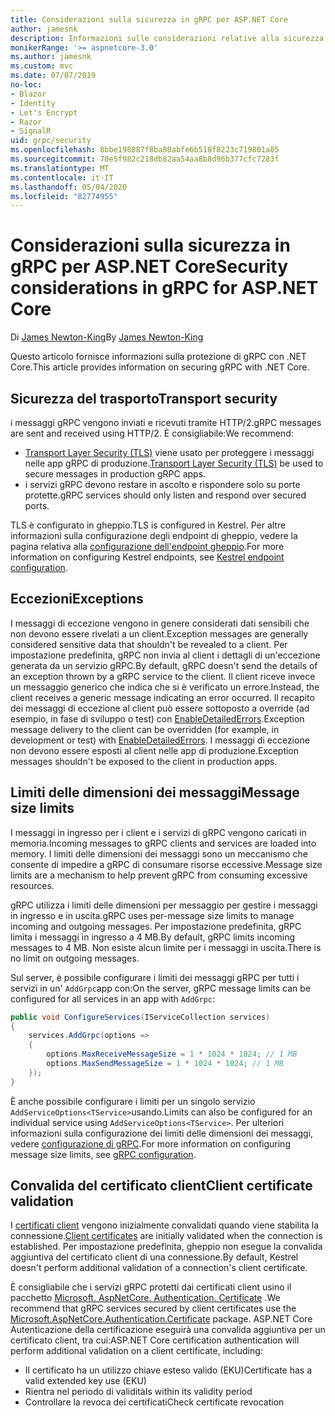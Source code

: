 ```yaml
---
title: Considerazioni sulla sicurezza in gRPC per ASP.NET Core
author: jamesnk
description: Informazioni sulle considerazioni relative alla sicurezza per gRPC per ASP.NET Core.
monikerRange: '>= aspnetcore-3.0'
ms.author: jamesnk
ms.custom: mvc
ms.date: 07/07/2019
no-loc:
- Blazor
- Identity
- Let's Encrypt
- Razor
- SignalR
uid: grpc/security
ms.openlocfilehash: 8bbe198087f8ba80abfe6b518f8223c719801a85
ms.sourcegitcommit: 70e5f982c218db82aa54aa8b8d96b377cfc7283f
ms.translationtype: MT
ms.contentlocale: it-IT
ms.lasthandoff: 05/04/2020
ms.locfileid: "82774955"
---
```

# <a name="security-considerations-in-grpc-for-aspnet-core"></a><span data-ttu-id="d8345-103">Considerazioni sulla sicurezza in gRPC per ASP.NET Core</span><span class="sxs-lookup"><span data-stu-id="d8345-103">Security considerations in gRPC for ASP.NET Core</span></span>

<span data-ttu-id="d8345-104">Di [James Newton-King](https://twitter.com/jamesnk)</span><span class="sxs-lookup"><span data-stu-id="d8345-104">By [James Newton-King](https://twitter.com/jamesnk)</span></span>

<span data-ttu-id="d8345-105">Questo articolo fornisce informazioni sulla protezione di gRPC con .NET Core.</span><span class="sxs-lookup"><span data-stu-id="d8345-105">This article provides information on securing gRPC with .NET Core.</span></span>

## <a name="transport-security"></a><span data-ttu-id="d8345-106">Sicurezza del trasporto</span><span class="sxs-lookup"><span data-stu-id="d8345-106">Transport security</span></span>

<span data-ttu-id="d8345-107">i messaggi gRPC vengono inviati e ricevuti tramite HTTP/2.</span><span class="sxs-lookup"><span data-stu-id="d8345-107">gRPC messages are sent and received using HTTP/2.</span></span> <span data-ttu-id="d8345-108">È consigliabile:</span><span class="sxs-lookup"><span data-stu-id="d8345-108">We recommend:</span></span>

* <span data-ttu-id="d8345-109">[Transport Layer Security (TLS)](https://tools.ietf.org/html/rfc5246) viene usato per proteggere i messaggi nelle app gRPC di produzione.</span><span class="sxs-lookup"><span data-stu-id="d8345-109">[Transport Layer Security (TLS)](https://tools.ietf.org/html/rfc5246) be used to secure messages in production gRPC apps.</span></span>
* <span data-ttu-id="d8345-110">i servizi gRPC devono restare in ascolto e rispondere solo su porte protette.</span><span class="sxs-lookup"><span data-stu-id="d8345-110">gRPC services should only listen and respond over secured ports.</span></span>

<span data-ttu-id="d8345-111">TLS è configurato in gheppio.</span><span class="sxs-lookup"><span data-stu-id="d8345-111">TLS is configured in Kestrel.</span></span> <span data-ttu-id="d8345-112">Per altre informazioni sulla configurazione degli endpoint di gheppio, vedere la pagina relativa alla [configurazione dell'endpoint gheppio](xref:fundamentals/servers/kestrel#endpoint-configuration).</span><span class="sxs-lookup"><span data-stu-id="d8345-112">For more information on configuring Kestrel endpoints, see [Kestrel endpoint configuration](xref:fundamentals/servers/kestrel#endpoint-configuration).</span></span>

## <a name="exceptions"></a><span data-ttu-id="d8345-113">Eccezioni</span><span class="sxs-lookup"><span data-stu-id="d8345-113">Exceptions</span></span>

<span data-ttu-id="d8345-114">I messaggi di eccezione vengono in genere considerati dati sensibili che non devono essere rivelati a un client.</span><span class="sxs-lookup"><span data-stu-id="d8345-114">Exception messages are generally considered sensitive data that shouldn't be revealed to a client.</span></span> <span data-ttu-id="d8345-115">Per impostazione predefinita, gRPC non invia al client i dettagli di un'eccezione generata da un servizio gRPC.</span><span class="sxs-lookup"><span data-stu-id="d8345-115">By default, gRPC doesn't send the details of an exception thrown by a gRPC service to the client.</span></span> <span data-ttu-id="d8345-116">Il client riceve invece un messaggio generico che indica che si è verificato un errore.</span><span class="sxs-lookup"><span data-stu-id="d8345-116">Instead, the client receives a generic message indicating an error occurred.</span></span> <span data-ttu-id="d8345-117">Il recapito dei messaggi di eccezione al client può essere sottoposto a override (ad esempio, in fase di sviluppo o test) con [EnableDetailedErrors](xref:grpc/configuration#configure-services-options).</span><span class="sxs-lookup"><span data-stu-id="d8345-117">Exception message delivery to the client can be overridden (for example, in development or test) with [EnableDetailedErrors](xref:grpc/configuration#configure-services-options).</span></span> <span data-ttu-id="d8345-118">I messaggi di eccezione non devono essere esposti al client nelle app di produzione.</span><span class="sxs-lookup"><span data-stu-id="d8345-118">Exception messages shouldn't be exposed to the client in production apps.</span></span>

## <a name="message-size-limits"></a><span data-ttu-id="d8345-119">Limiti delle dimensioni dei messaggi</span><span class="sxs-lookup"><span data-stu-id="d8345-119">Message size limits</span></span>

<span data-ttu-id="d8345-120">I messaggi in ingresso per i client e i servizi di gRPC vengono caricati in memoria.</span><span class="sxs-lookup"><span data-stu-id="d8345-120">Incoming messages to gRPC clients and services are loaded into memory.</span></span> <span data-ttu-id="d8345-121">I limiti delle dimensioni dei messaggi sono un meccanismo che consente di impedire a gRPC di consumare risorse eccessive.</span><span class="sxs-lookup"><span data-stu-id="d8345-121">Message size limits are a mechanism to help prevent gRPC from consuming excessive resources.</span></span>

<span data-ttu-id="d8345-122">gRPC utilizza i limiti delle dimensioni per messaggio per gestire i messaggi in ingresso e in uscita.</span><span class="sxs-lookup"><span data-stu-id="d8345-122">gRPC uses per-message size limits to manage incoming and outgoing messages.</span></span> <span data-ttu-id="d8345-123">Per impostazione predefinita, gRPC limita i messaggi in ingresso a 4 MB.</span><span class="sxs-lookup"><span data-stu-id="d8345-123">By default, gRPC limits incoming messages to 4 MB.</span></span> <span data-ttu-id="d8345-124">Non esiste alcun limite per i messaggi in uscita.</span><span class="sxs-lookup"><span data-stu-id="d8345-124">There is no limit on outgoing messages.</span></span>

<span data-ttu-id="d8345-125">Sul server, è possibile configurare i limiti dei messaggi gRPC per tutti i servizi in un' `AddGrpc`app con:</span><span class="sxs-lookup"><span data-stu-id="d8345-125">On the server, gRPC message limits can be configured for all services in an app with `AddGrpc`:</span></span>

```csharp
public void ConfigureServices(IServiceCollection services)
{
    services.AddGrpc(options =>
    {
        options.MaxReceiveMessageSize = 1 * 1024 * 1024; // 1 MB
        options.MaxSendMessageSize = 1 * 1024 * 1024; // 1 MB
    });
}
```

<span data-ttu-id="d8345-126">È anche possibile configurare i limiti per un singolo servizio `AddServiceOptions<TService>`usando.</span><span class="sxs-lookup"><span data-stu-id="d8345-126">Limits can also be configured for an individual service using `AddServiceOptions<TService>`.</span></span> <span data-ttu-id="d8345-127">Per ulteriori informazioni sulla configurazione dei limiti delle dimensioni dei messaggi, vedere [configurazione di gRPC](xref:grpc/configuration).</span><span class="sxs-lookup"><span data-stu-id="d8345-127">For more information on configuring message size limits, see [gRPC configuration](xref:grpc/configuration).</span></span>

## <a name="client-certificate-validation"></a><span data-ttu-id="d8345-128">Convalida del certificato client</span><span class="sxs-lookup"><span data-stu-id="d8345-128">Client certificate validation</span></span>

<span data-ttu-id="d8345-129">I [certificati client](https://tools.ietf.org/html/rfc5246#section-7.4.4) vengono inizialmente convalidati quando viene stabilita la connessione.</span><span class="sxs-lookup"><span data-stu-id="d8345-129">[Client certificates](https://tools.ietf.org/html/rfc5246#section-7.4.4) are initially validated when the connection is established.</span></span> <span data-ttu-id="d8345-130">Per impostazione predefinita, gheppio non esegue la convalida aggiuntiva del certificato client di una connessione.</span><span class="sxs-lookup"><span data-stu-id="d8345-130">By default, Kestrel doesn't perform additional validation of a connection's client certificate.</span></span>

<span data-ttu-id="d8345-131">È consigliabile che i servizi gRPC protetti dai certificati client usino il pacchetto [Microsoft. AspNetCore. Authentication. Certificate](xref:security/authentication/certauth) .</span><span class="sxs-lookup"><span data-stu-id="d8345-131">We recommend that gRPC services secured by client certificates use the [Microsoft.AspNetCore.Authentication.Certificate](xref:security/authentication/certauth) package.</span></span> <span data-ttu-id="d8345-132">ASP.NET Core Autenticazione della certificazione eseguirà una convalida aggiuntiva per un certificato client, tra cui:</span><span class="sxs-lookup"><span data-stu-id="d8345-132">ASP.NET Core certification authentication will perform additional validation on a client certificate, including:</span></span>

* <span data-ttu-id="d8345-133">Il certificato ha un utilizzo chiave esteso valido (EKU)</span><span class="sxs-lookup"><span data-stu-id="d8345-133">Certificate has a valid extended key use (EKU)</span></span>
* <span data-ttu-id="d8345-134">Rientra nel periodo di validità</span><span class="sxs-lookup"><span data-stu-id="d8345-134">Is within its validity period</span></span>
* <span data-ttu-id="d8345-135">Controllare la revoca dei certificati</span><span class="sxs-lookup"><span data-stu-id="d8345-135">Check certificate revocation</span></span>
